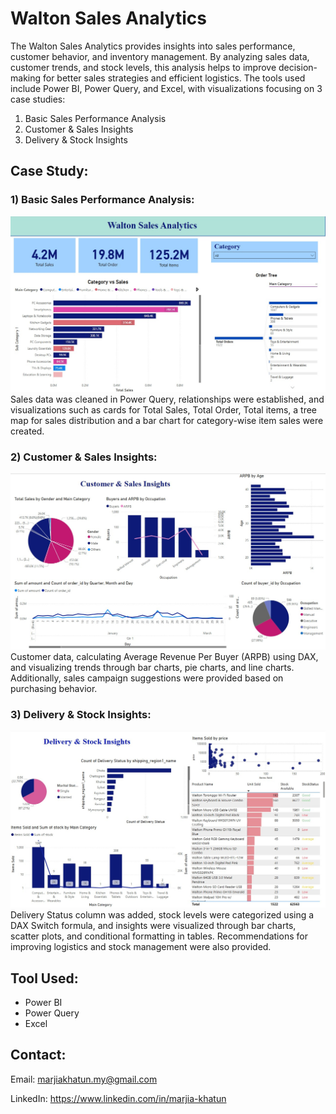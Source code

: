 # Walton Sales Analytics
The Walton Sales Analytics provides insights into sales performance, customer behavior, and inventory management. By analyzing sales data, customer trends, and stock levels, this analysis helps to improve decision-making for better sales strategies and efficient logistics. The tools used include Power BI, Power Query, and Excel, with visualizations focusing on 3 case studies:
1. Basic Sales Performance Analysis
2. Customer & Sales Insights
3. Delivery & Stock Insights

## Case Study:
### 1) Basic Sales Performance Analysis:
![image Alt](https://github.com/marjia999/Walton-Sales-PowerBI/blob/acbce689fd7aa17f633308e3ef34d0439dd20b6f/Sales%20Performance.jpg)
Sales data was cleaned in Power Query, relationships were established, and visualizations such as cards for Total Sales, Total Order, Total items, a tree map for sales distribution and a bar chart for category-wise item sales were created.

### 2) Customer & Sales Insights:
![image Alt](https://github.com/marjia999/Walton-Sales-PowerBI/blob/c7cf8801e6f95fd558336a0824f8dacbd87a1258/Customer%20%26%20Sales%20Insights.jpg)
Customer data, calculating Average Revenue Per Buyer (ARPB) using DAX, and visualizing trends through bar charts, pie charts, and line charts. Additionally, sales campaign suggestions were provided based on purchasing behavior.

### 3) Delivery & Stock Insights:
![image Alt](https://github.com/marjia999/Walton-Sales-PowerBI/blob/c7cf8801e6f95fd558336a0824f8dacbd87a1258/Delivery%20%26%20Stock.jpg)
Delivery Status column was added, stock levels were categorized using a DAX Switch formula, and insights were visualized through bar charts, scatter plots, and conditional formatting in tables. Recommendations for improving logistics and stock management were also provided.

## Tool Used: 
- Power BI
- Power Query
- Excel

## Contact:
Email: marjiakhatun.my@gmail.com

LinkedIn: https://www.linkedin.com/in/marjia-khatun
